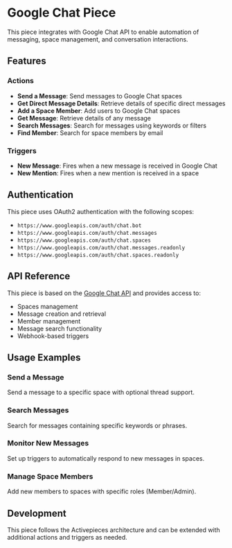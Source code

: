 # Google Chat Piece

This piece integrates with Google Chat API to enable automation of messaging, space management, and conversation interactions.

## Features

### Actions

- **Send a Message**: Send messages to Google Chat spaces
- **Get Direct Message Details**: Retrieve details of specific direct messages
- **Add a Space Member**: Add users to Google Chat spaces
- **Get Message**: Retrieve details of any message
- **Search Messages**: Search for messages using keywords or filters
- **Find Member**: Search for space members by email

### Triggers

- **New Message**: Fires when a new message is received in Google Chat
- **New Mention**: Fires when a new mention is received in a space

## Authentication

This piece uses OAuth2 authentication with the following scopes:
- `https://www.googleapis.com/auth/chat.bot`
- `https://www.googleapis.com/auth/chat.messages`
- `https://www.googleapis.com/auth/chat.spaces`
- `https://www.googleapis.com/auth/chat.messages.readonly`
- `https://www.googleapis.com/auth/chat.spaces.readonly`

## API Reference

This piece is based on the [Google Chat API](https://developers.google.com/workspace/chat/api/reference/rest) and provides access to:

- Spaces management
- Message creation and retrieval
- Member management
- Message search functionality
- Webhook-based triggers

## Usage Examples

### Send a Message
Send a message to a specific space with optional thread support.

### Search Messages
Search for messages containing specific keywords or phrases.

### Monitor New Messages
Set up triggers to automatically respond to new messages in spaces.

### Manage Space Members
Add new members to spaces with specific roles (Member/Admin).

## Development

This piece follows the Activepieces architecture and can be extended with additional actions and triggers as needed.
